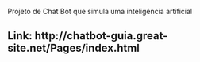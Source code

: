 Projeto de Chat Bot que simula uma inteligência artificial 
<br>
<h2>Link: http://chatbot-guia.great-site.net/Pages/index.html<h2>
